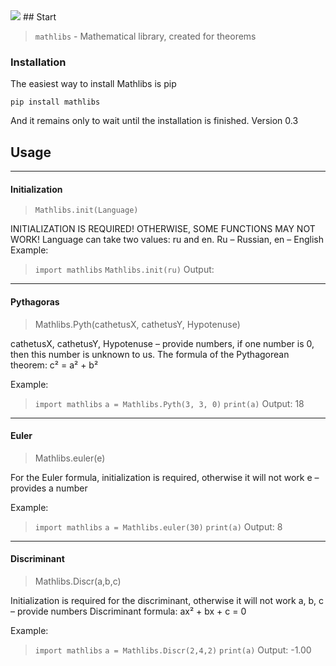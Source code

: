 <img src="https://warehouse-camo.ingress.cmh1.psfhosted.org/508b21fb70f4bc69e3d62730b3ac3c307a209bca/68747470733a2f2f696d672e736869656c64732e696f2f707970692f707976657273696f6e732f72657175657374732e737667">
## Start

> `mathlibs` - Mathematical library, created for theorems
### Installation
The easiest way to install Mathlibs is pip

    pip install mathlibs

And it remains only to wait until the installation is finished. Version 0.3

## Usage
***
#### Initialization
> `Mathlibs.init(Language)`

INITIALIZATION IS REQUIRED! OTHERWISE, SOME FUNCTIONS MAY NOT WORK!
Language can take two values: ru and en. Ru – Russian, en – English
Example:
>`import mathlibs`
`Mathlibs.init(ru)`
Output: 

***
#### Pythagoras
> Mathlibs.Pyth(cathetusX, cathetusY, Hypotenuse)

cathetusX, cathetusY, Hypotenuse – provide numbers, if one number is 0, then this number is unknown to us.
The formula of the Pythagorean theorem: c² = a² + b²

Example:
> `import mathlibs`
`a = Mathlibs.Pyth(3, 3, 0)`
`print(a)`
Output: 18

***
#### Euler

> Mathlibs.euler(e)

For the Euler formula, initialization is required, otherwise it will not work
e – provides a number

Example:
> `import mathlibs`
`a = Mathlibs.euler(30)`
`print(a)`
Output: 8
***
#### Discriminant
> Mathlibs.Discr(a,b,c)

Initialization is required for the discriminant, otherwise it will not work
a, b, c – provide numbers
Discriminant formula: ax² + bx + c = 0

Example:
> `import mathlibs`
`a = Mathlibs.Discr(2,4,2)`
`print(a)`
Output: -1.00


